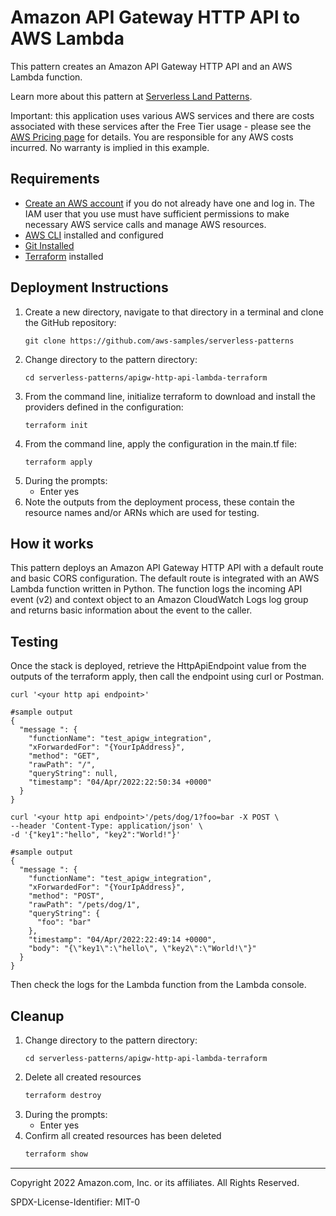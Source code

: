 # Amazon API Gateway HTTP API to AWS Lambda

This pattern creates an Amazon API Gateway HTTP API and an AWS Lambda function.

Learn more about this pattern at [Serverless Land Patterns](https://serverlessland.com/patterns/apigw-lambda-terraform).

Important: this application uses various AWS services and there are costs associated with these services after the Free Tier usage - please see the [AWS Pricing page](https://aws.amazon.com/pricing/) for details. You are responsible for any AWS costs incurred. No warranty is implied in this example.

## Requirements

* [Create an AWS account](https://portal.aws.amazon.com/gp/aws/developer/registration/index.html) if you do not already have one and log in. The IAM user that you use must have sufficient permissions to make necessary AWS service calls and manage AWS resources.
* [AWS CLI](https://docs.aws.amazon.com/cli/latest/userguide/install-cliv2.html) installed and configured
* [Git Installed](https://git-scm.com/book/en/v2/Getting-Started-Installing-Git)
* [Terraform](https://learn.hashicorp.com/tutorials/terraform/install-cli?in=terraform/aws-get-started) installed

## Deployment Instructions

1. Create a new directory, navigate to that directory in a terminal and clone the GitHub repository:
    ``` 
    git clone https://github.com/aws-samples/serverless-patterns
    ```
1. Change directory to the pattern directory:
    ```
    cd serverless-patterns/apigw-http-api-lambda-terraform
    ```
1. From the command line, initialize terraform to download and install the providers defined in the configuration:
    ```
    terraform init
    ```
1. From the command line, apply the configuration in the main.tf file:
    ```
    terraform apply
    ```
1. During the prompts:
    * Enter yes
1. Note the outputs from the deployment process, these contain the resource names and/or ARNs which are used for testing.

## How it works

This pattern deploys an Amazon API Gateway HTTP API with a default route and basic CORS configuration. The default route is integrated with an AWS Lambda function written in Python. The function logs the incoming API event (v2) and context object to an Amazon CloudWatch Logs log group and returns basic information about the event to the caller.

## Testing

Once the stack is deployed, retrieve the HttpApiEndpoint value from the outputs of the terraform apply, then call the endpoint using curl or Postman.

```
curl '<your http api endpoint>'

#sample output
{
  "message ": {
    "functionName": "test_apigw_integration",
    "xForwardedFor": "{YourIpAddress}",
    "method": "GET",
    "rawPath": "/",
    "queryString": null,
    "timestamp": "04/Apr/2022:22:50:34 +0000"
  }
}
```

```
curl '<your http api endpoint>'/pets/dog/1?foo=bar -X POST \
--header 'Content-Type: application/json' \
-d '{"key1":"hello", "key2":"World!"}'

#sample output
{
  "message ": {
    "functionName": "test_apigw_integration",
    "xForwardedFor": "{YourIpAddress}",
    "method": "POST",
    "rawPath": "/pets/dog/1",
    "queryString": {
      "foo": "bar"
    },
    "timestamp": "04/Apr/2022:22:49:14 +0000",
    "body": "{\"key1\":\"hello\", \"key2\":\"World!\"}"
  }
}
```

Then check the logs for the Lambda function from the Lambda console.

## Cleanup
 
1. Change directory to the pattern directory:
    ```
    cd serverless-patterns/apigw-http-api-lambda-terraform
    ```
1. Delete all created resources
    ```bash
    terraform destroy
    ```
1. During the prompts:
    * Enter yes
1. Confirm all created resources has been deleted
    ```bash
    terraform show
    ```
----
Copyright 2022 Amazon.com, Inc. or its affiliates. All Rights Reserved.

SPDX-License-Identifier: MIT-0
